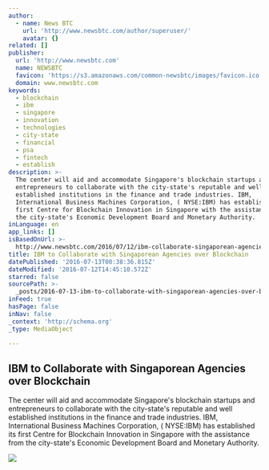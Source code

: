 ```yaml
---
author:
  - name: News BTC
    url: 'http://www.newsbtc.com/author/superuser/'
    avatar: {}
related: []
publisher:
  url: 'http://www.newsbtc.com'
  name: NEWSBTC
  favicon: 'https://s3.amazonaws.com/common-newsbtc/images/favicon.ico'
  domain: www.newsbtc.com
keywords:
  - blockchain
  - ibm
  - singapore
  - innovation
  - technologies
  - city-state
  - financial
  - psa
  - fintech
  - establish
description: >-
  The center will aid and accommodate Singapore's blockchain startups and
  entrepreneurs to collaborate with the city-state's reputable and well
  established institutions in the finance and trade industries. IBM,
  International Business Machines Corporation, ( NYSE:IBM) has established its
  first Centre for Blockchain Innovation in Singapore with the assistance from
  the city-state's Economic Development Board and Monetary Authority.
inLanguage: en
app_links: []
isBasedOnUrl: >-
  http://www.newsbtc.com/2016/07/12/ibm-collaborate-singaporean-agencies-implement-blockchain-technology/
title: IBM to Collaborate with Singaporean Agencies over Blockchain
datePublished: '2016-07-13T00:38:36.815Z'
dateModified: '2016-07-12T14:45:10.572Z'
starred: false
sourcePath: >-
  _posts/2016-07-13-ibm-to-collaborate-with-singaporean-agencies-over-blockchain.md
inFeed: true
hasPage: false
inNav: false
_context: 'http://schema.org'
_type: MediaObject

---
```

<article style=""><h1>IBM to Collaborate with Singaporean Agencies over Blockchain</h1><p>The center will aid and accommodate Singapore's blockchain startups and entrepreneurs to collaborate with the city-state's reputable and well established institutions in the finance and trade industries. IBM, International Business Machines Corporation, ( NYSE:IBM) has established its first Centre for Blockchain Innovation in Singapore with the assistance from the city-state's Economic Development Board and Monetary Authority.</p><img src="http://s3.amazonaws.com/main-newsbtc-images/2016/07/12153522/ibm6.jpg" /></article>
